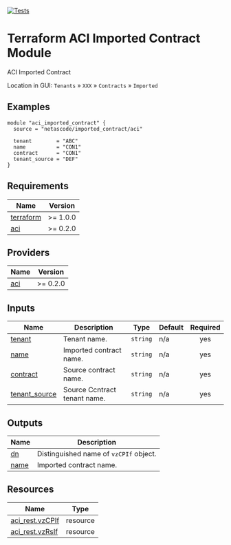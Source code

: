<!-- BEGIN_TF_DOCS -->
[![Tests](https://github.com/netascode/terraform-aci-imported-contract/actions/workflows/test.yml/badge.svg)](https://github.com/netascode/terraform-aci-imported-contract/actions/workflows/test.yml)

# Terraform ACI Imported Contract Module

ACI Imported Contract

Location in GUI:
`Tenants` » `XXX` » `Contracts` » `Imported`

## Examples

```hcl
module "aci_imported_contract" {
  source = "netascode/imported_contract/aci"

  tenant        = "ABC"
  name          = "CON1"
  contract      = "CON1"
  tenant_source = "DEF"
}

```

## Requirements

| Name | Version |
|------|---------|
| <a name="requirement_terraform"></a> [terraform](#requirement\_terraform) | >= 1.0.0 |
| <a name="requirement_aci"></a> [aci](#requirement\_aci) | >= 0.2.0 |

## Providers

| Name | Version |
|------|---------|
| <a name="provider_aci"></a> [aci](#provider\_aci) | >= 0.2.0 |

## Inputs

| Name | Description | Type | Default | Required |
|------|-------------|------|---------|:--------:|
| <a name="input_tenant"></a> [tenant](#input\_tenant) | Tenant name. | `string` | n/a | yes |
| <a name="input_name"></a> [name](#input\_name) | Imported contract name. | `string` | n/a | yes |
| <a name="input_contract"></a> [contract](#input\_contract) | Source contract name. | `string` | n/a | yes |
| <a name="input_tenant_source"></a> [tenant\_source](#input\_tenant\_source) | Source Ccntract tenant name. | `string` | n/a | yes |

## Outputs

| Name | Description |
|------|-------------|
| <a name="output_dn"></a> [dn](#output\_dn) | Distinguished name of `vzCPIf` object. |
| <a name="output_name"></a> [name](#output\_name) | Imported contract name. |

## Resources

| Name | Type |
|------|------|
| [aci_rest.vzCPIf](https://registry.terraform.io/providers/netascode/aci/latest/docs/resources/rest) | resource |
| [aci_rest.vzRsIf](https://registry.terraform.io/providers/netascode/aci/latest/docs/resources/rest) | resource |
<!-- END_TF_DOCS -->